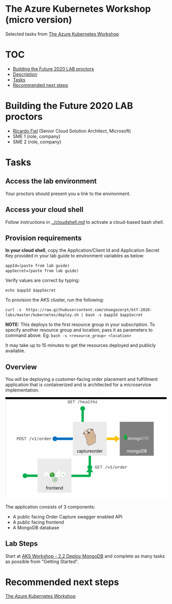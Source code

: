 # The Azure Kubernetes Workshop (micro version)

Selected tasks from [The Azure Kubernetes Workshop](https://aksworkshop.io/)


# TOC

* [Building the Future 2020 LAB proctors](#building-the-future-2020-lab-proctors)
* [Description](#description)
* [Tasks](#tasks)
* [Recommended next steps](#recommended-next-steps)

# Building the Future 2020 LAB proctors

* [Ricardo Fiel](https://github.com/shoegazerpt) (Senior Cloud Solution Architect, Microsoft)
* SME 1 (role, company)
* SME 2 (role, company)

# Tasks

## Access the lab environment

Your proctors should present you a link to the environment.

## Access your cloud shell

Follow instructions in [../cloudshell.md](../cloudshell.md) to activate a cloud-based bash shell.

## Provision requirements

**In your cloud shell**, copy the Application/Client Id and Application Secret Key provided in your lab guide to environment variables as below:

```
appId=(paste from lab guide)
appSecret=(paste from lab guide)
```

Verify values are correct by typing:

```
echo $appId $appSecret
```

To provision the AKS cluster, run the following:

```
curl -s  https://raw.githubusercontent.com/shoegazerpt/btf-2020-labs/master/kubernetes/deploy.sh | bash -s $appId $appSecret
```

**NOTE:** This deploys to the first resource group in your subscription. To specify another resource group and location, pass it as parameters to command above. Eg: `bash -s <resource_group> <location>`

It may take up to 15 minutes to get the resources deployed and publicly available.

## Overview

You will be deploying a customer-facing order placement and fulfillment application that is containerized and is architected for a microservice implementation.

![](2020-01-11-20-12-35.png)

The application consists of 3 components:

* A public facing Order Capture swagger enabled API
* A public facing frontend
* A MongoDB database

## Lab Steps

Start at [AKS Workshop - 2.2 Deploy MongoDB](https://aksworkshop.io/#db) and complete as many tasks as possible from "Getting Started".

# Recommended next steps

[The Azure Kubernetes Workshop](https://aksworkshop.io/)
